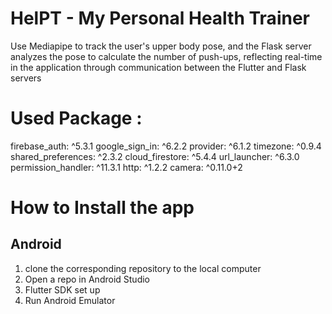 # **HelPT - My Personal Health Trainer**

Use Mediapipe to track the user's upper body pose, and the Flask server analyzes the pose to calculate the number of push-ups, reflecting real-time in the application through communication between the Flutter and Flask servers

# Used Package :
  firebase_auth: ^5.3.1
  google_sign_in: ^6.2.2
  provider: ^6.1.2
  timezone: ^0.9.4
  shared_preferences: ^2.3.2
  cloud_firestore: ^5.4.4
  url_launcher: ^6.3.0
  permission_handler: ^11.3.1
  http: ^1.2.2
  camera: ^0.11.0+2

# How to Install the app

## Android
1. clone the corresponding repository to the local computer	
2. Open a repo in Android Studio
3. Flutter SDK set up
4. Run Android Emulator


